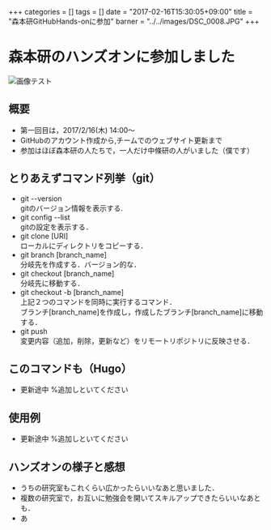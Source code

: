 +++
categories = []
tags = []
date = "2017-02-16T15:30:05+09:00"
title = "森本研GitHubHands-onに参加"
barner = "../../images/DSC_0008.JPG"
+++

# 森本研のハンズオンに参加しました
![画像テスト](../../images/DSC_0008.JPG)
## 概要
- 第一回目は，2017/2/16(木) 14:00〜
- GitHubのアカウント作成から,チームでのウェブサイト更新まで
- 参加はほぼ森本研の人たちで，一人だけ中條研の人がいました（僕です）

## とりあえずコマンド列挙（git）
- git --version  
gitのバージョン情報を表示する.
- git config --list  
gitの設定を表示する．
- git clone [URI]  
ローカルにディレクトリをコピーする．
- git branch  [branch_name]  
分岐先を作成する．バージョン的な．
- git checkout  [branch_name]  
分岐先に移動する．
- git checkout -b [branch_name]  
上記２つのコマンドを同時に実行するコマンド．  
ブランチ[branch_name]を作成し，作成したブランチ[branch_name]に移動する．
- git push  
変更内容（追加，削除，更新など）をリモートリポジトリに反映させる．

## このコマンドも（Hugo）
- 更新途中 %追加しといてください

## 使用例
- 更新途中  %追加しといてください

## ハンズオンの様子と感想
- うちの研究室もこれくらい広かったらいいなあと思いました．
- 複数の研究室で，お互いに勉強会を開いてスキルアップできたらいいなあとも．  
- あ
